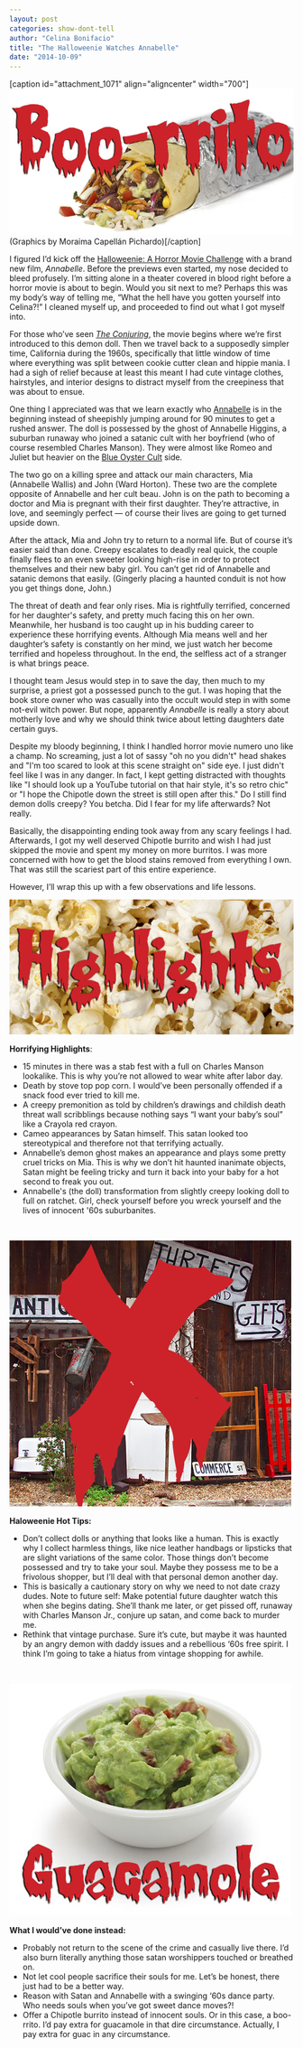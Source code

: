```yaml
---
layout: post
categories: show-dont-tell
author: "Celina Bonifacio"
title: "The Halloweenie Watches Annabelle"
date: "2014-10-09"
---
```


\[caption id="attachment\_1071" align="aligncenter" width="700"\][![Mexican Burrito](images/boorrito.jpg)](http://www.thehighscreen.com/wp-content/uploads/2014/10/boorrito.jpg) (Graphics by Moraima Capellán Pichardo)\[/caption\]

I figured I’d kick off the [Halloweenie: A Horror Movie Challenge](http://www.thehighscreen.com/2014/10/halloweenie-a-horror-movie-challenge-preview/) with a brand new film, _Annabelle_. Before the previews even started, my nose decided to bleed profusely. I’m sitting alone in a theater covered in blood right before a horror movie is about to begin. Would you sit next to me? Perhaps this was my body’s way of telling me, “What the hell have you gotten yourself into Celina?!” I cleaned myself up, and proceeded to find out what I got myself into.

For those who’ve seen [_The Conjuring_](http://www.imdb.com/title/tt1457767/?ref_=nv_sr_1), the movie begins where we’re first introduced to this demon doll. Then we travel back to a supposedly simpler time, California during the 1960s, specifically that little window of time where everything was split between cookie cutter clean and hippie mania. I had a sigh of relief because at least this meant I had cute vintage clothes, hairstyles, and interior designs to distract myself from the creepiness that was about to ensue.

One thing I appreciated was that we learn exactly who [Annabelle](http://www.imdb.com/title/tt3322940/?ref_=nv_sr_1) is in the beginning instead of sheepishly jumping around for 90 minutes to get a rushed answer. The doll is possessed by the ghost of Annabelle Higgins, a suburban runaway who joined a satanic cult with her boyfriend (who of course resembled Charles Manson). They were almost like Romeo and Juliet but heavier on the [Blue Oyster Cult](http://www.youtube.com/watch?v=ClQcUyhoxTg) side.

The two go on a killing spree and attack our main characters, Mia (Annabelle Wallis) and John (Ward Horton). These two are the complete opposite of Annabelle and her cult beau. John is on the path to becoming a doctor and Mia is pregnant with their first daughter. They’re attractive, in love, and seemingly perfect — of course their lives are going to get turned upside down.

After the attack, Mia and John try to return to a normal life. But of course it’s easier said than done. Creepy escalates to deadly real quick, the couple finally flees to an even sweeter looking high-rise in order to protect themselves and their new baby girl. You can’t get rid of Annabelle and satanic demons that easily. (Gingerly placing a haunted conduit is not how you get things done, John.)

The threat of death and fear only rises. Mia is rightfully terrified, concerned for her daughter's safety, and pretty much facing this on her own. Meanwhile, her husband is too caught up in his budding career to experience these horrifying events. Although Mia means well and her daughter’s safety is constantly on her mind, we just watch her become terrified and hopeless throughout. In the end, the selfless act of a stranger is what brings peace.

I thought team Jesus would step in to save the day, then much to my surprise, a priest got a possessed punch to the gut. I was hoping that the book store owner who was casually into the occult would step in with some not-evil witch power. But nope, apparently _Annabelle_ is really a story about motherly love and why we should think twice about letting daughters date certain guys.

Despite my bloody beginning, I think I handled horror movie numero uno like a champ. No screaming, just a lot of sassy "oh no you didn't" head shakes and "I'm too scared to look at this scene straight on" side eye. I just didn't feel like I was in any danger. In fact, I kept getting distracted with thoughts like "I should look up a YouTube tutorial on that hair style, it's so retro chic" or "I hope the Chipotle down the street is still open after this." Do I still find demon dolls creepy? You betcha. Did I fear for my life afterwards? Not really.

Basically, the disappointing ending took away from any scary feelings I had. Afterwards, I got my well deserved Chipotle burrito and wish I had just skipped the movie and spent my money on more burritos. I was more concerned with how to get the blood stains removed from everything I own. That was still the scariest part of this entire experience.

However, I’ll wrap this up with a few observations and life lessons.

[![Popcorn Background Close Up](images/popcorn.jpg)](http://www.thehighscreen.com/wp-content/uploads/2014/10/popcorn.jpg)

**Horrifying Highlights**:

- 15 minutes in there was a stab fest with a full on Charles Manson lookalike. This is why you’re not allowed to wear white after labor day.
- Death by stove top pop corn. I would’ve been personally offended if a snack food ever tried to kill me.
- A creepy premonition as told by children’s drawings and childish death threat wall scribblings because nothing says “I want your baby’s soul” like a Crayola red crayon.
- Cameo appearances by Satan himself. This satan looked too stereotypical and therefore not that terrifying actually.
- Annabelle’s demon ghost makes an appearance and plays some pretty cruel tricks on Mia. This is why we don’t hit haunted inanimate objects, Satan might be feeling tricky and turn it back into your baby for a hot second to freak you out.
- Annabelle's (the doll) transformation from slightly creepy looking doll to full on ratchet. Girl, check yourself before you wreck yourself and the lives of innocent '60s suburbanites.

 

[![Antiques For Sale](images/thrift.jpg)](http://www.thehighscreen.com/wp-content/uploads/2014/10/thrift.jpg)

**Haloweenie Hot Tips:**

- Don’t collect dolls or anything that looks like a human. This is exactly why I collect harmless things, like nice leather handbags or lipsticks that are slight variations of the same color. Those things don’t become possessed and try to take your soul. Maybe they possess me to be a frivolous shopper, but I’ll deal with that personal demon another day.
- This is basically a cautionary story on why we need to not date crazy dudes. Note to future self: Make potential future daughter watch this when she begins dating. She’ll thank me later, or get pissed off, runaway with Charles Manson Jr., conjure up satan, and come back to murder me.
- Rethink that vintage purchase. Sure it’s cute, but maybe it was haunted by an angry demon with daddy issues and a rebellious ‘60s free spirit. I think I’m going to take a hiatus from vintage shopping for awhile.

 

[![guacamole dip in bowl isolated on white background](images/guac.jpg)](http://www.thehighscreen.com/wp-content/uploads/2014/10/guac.jpg)

**What I would’ve done instead:**

- Probably not return to the scene of the crime and casually live there. I’d also burn literally anything those satan worshippers touched or breathed on.
- Not let cool people sacrifice their souls for me. Let’s be honest, there just had to be a better way.
- Reason with Satan and Annabelle with a swinging ‘60s dance party. Who needs souls when you’ve got sweet dance moves?!
- Offer a Chipotle burrito instead of innocent souls. Or in this case, a boo-rrito. I’d pay extra for guacamole in that dire circumstance. Actually, I pay extra for guac in any circumstance.

 
